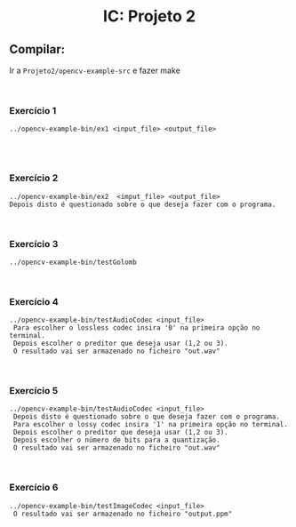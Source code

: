     
<h1 align="center">IC: Projeto 2</h1> 

## Compilar: 
Ir a `Projeto2/opencv-example-src` e fazer make


<br>

### Exercício 1
    
    ../opencv-example-bin/ex1 <input_file> <output_file>

<br>


<br>

### Exercício 2
    
    ../opencv-example-bin/ex2  <imput_file> <output_file>
    Depois disto é questionado sobre o que deseja fazer com o programa.

<br>

### Exercício 3
    
    ../opencv-example-bin/testGolomb 

<br>

### Exercício 4
    
    ../opencv-example-bin/testAudioCodec <input_file>
     Para escolher o lossless codec insira '0' na primeira opção no terminal.
     Depois escolher o preditor que deseja usar (1,2 ou 3).
     O resultado vai ser armazenado no ficheiro "out.wav"

<br>

### Exercício 5
    
    ../opencv-example-bin/testAudioCodec <input_file>
     Depois disto é questionado sobre o que deseja fazer com o programa.
     Para escolher o lossy codec insira '1' na primeira opção no terminal.
     Depois escolher o preditor que deseja usar (1,2 ou 3).
     Depois escolher o número de bits para a quantização.
     O resultado vai ser armazenado no ficheiro "out.wav"

<br>

### Exercício 6
    
    ../opencv-example-bin/testImageCodec <input_file>
     O resultado vai ser armazenado no ficheiro "output.ppm"

<br>
